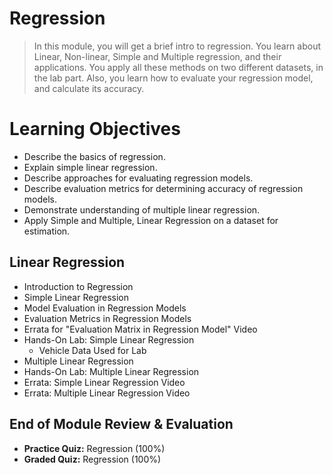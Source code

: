 # Regression
> In this module, you will get a brief intro to regression. You learn about Linear, Non-linear, Simple and Multiple regression, and their applications. You apply all these methods on two different datasets, in the lab part. Also, you learn how to evaluate your regression model, and calculate its accuracy.
# Learning Objectives
- Describe the basics of regression.
- Explain simple linear regression.
- Describe approaches for evaluating regression models.
- Describe evaluation metrics for determining accuracy of regression models.
- Demonstrate understanding of multiple linear regression.
- Apply Simple and Multiple, Linear Regression on a dataset for estimation.
## Linear Regression
- Introduction to Regression
- Simple Linear Regression
- Model Evaluation in Regression Models
- Evaluation Metrics in Regression Models
- Errata for "Evaluation Matrix in Regression Model" Video
- Hands-On Lab: Simple Linear Regression
    - Vehicle Data Used for Lab
- Multiple Linear Regression
- Hands-On Lab: Multiple Linear Regression
- Errata: Simple Linear Regression Video
- Errata: Multiple Linear Regression Video
## End of Module Review & Evaluation
- **Practice Quiz:** Regression (100%)
- **Graded Quiz:** Regression (100%)
